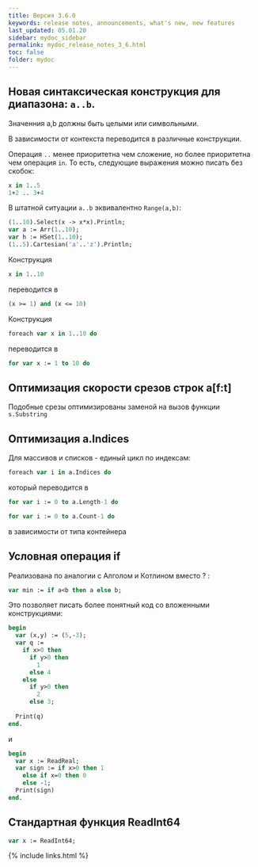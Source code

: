 ```yaml
---
title: Версия 3.6.0
keywords: release notes, announcements, what's new, new features
last_updated: 05.01.20
sidebar: mydoc_sidebar
permalink: mydoc_release_notes_3_6.html
toс: false
folder: mydoc
---
```


## Новая синтаксическая конструкция для диапазона: `a..b`. 

Значенния a,b должны быть целыми или символьными.

В зависимости от контекста переводится в различные конструкции. 

Операция `..` менее приоритетна чем сложение, но более приоритетна чем операция `in`.
То есть, следующие выражения можно писать без скобок:
```pascal 
x in 1..5
1+2 .. 3+4
```

В штатной ситуации `a..b` эквивалентно `Range(a,b)`:
```pascal  
(1..10).Select(x -> x*x).Println;
var a := Arr(1..10);
var h := HSet(1..10);
(1..5).Cartesian('a'..'z').Println;
```

Конструкция 
```pascal  
x in 1..10
```
переводится в 
```pascal
(x >= 1) and (x <= 10)
```

Конструкция 
```pascal  
foreach var x in 1..10 do
```
переводится в 
```pascal
for var x := 1 to 10 do
```

## Оптимизация скорости срезов строк a[f:t]

Подобные срезы оптимизированы заменой на вызов функции `s.Substring`

## Оптимизация a.Indices

Для массивов и списков - единый цикл по индексам:
```pascal
foreach var i in a.Indices do
```
который переводится в 
```pascal
for var i := 0 to a.Length-1 do

for var i := 0 to a.Count-1 do
```
в зависимости от типа контейнера

## Условная операция if

Реализована по аналогии с Алголом и Котлином вместо ? :
```pascal
var min := if a<b then a else b;
```
Это позволяет писать более понятный код со вложенными конструкциями:
```pascal
begin
  var (x,y) := (5,-3);
  var q := 
    if x>0 then
      if y>0 then
        1
      else 4
    else
      if y>0 then
        2
      else 3;
        
  Print(q)
end.
```
и
```pascal
begin
  var x := ReadReal;
  var sign := if x>0 then 1
    else if x=0 then 0
    else -1;
  Print(sign)
end.
```

## Стандартная функция ReadInt64

```pascal
var x := ReadInt64;
```


{% include links.html %}
